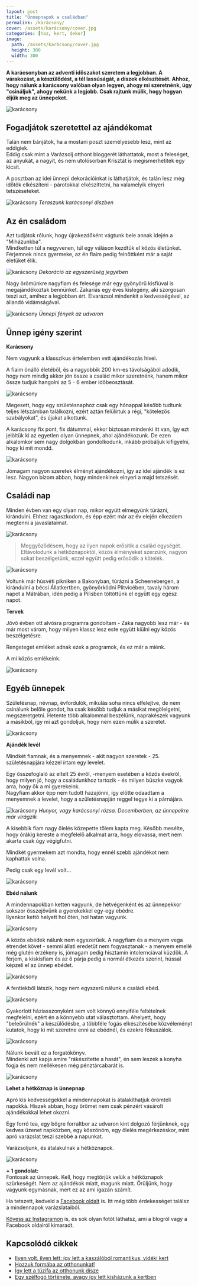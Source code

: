 ```yaml
---
layout: post
title: "Ünnepnapok a családban" 
permalink: /karácsony/
cover: /assets/karácsony/cover.jpg
categories: [haz, kert, dekor]
image:
  path: /assets/karácsony/cover.jpg
  height: 300
  width: 300
---
```





**A karácsonyban az adventi időszakot szeretem a legjobban. A várakozást, a készülődést, a tél lassúságát, a díszek elkészítését. Ahhoz, hogy nálunk a karácsony valóban olyan legyen, ahogy mi szeretnénk, úgy "csináljuk", ahogy nekünk a legjobb. Csak rajtunk múlik, hogy hogyan éljük meg az ünnepeket.**



![karácsony](/assets/karácsony/idézet.jpg)


## Fogadjátok szeretettel az ajándékomat

Talán nem bánjátok, ha a mostani poszt személyesebb lesz, mint az eddigiek.  
Eddig csak mint a Varázsolj otthont bloggerét láthattatok, most a feleséget, az anyukát, a nagyit, és nem utolósorban Krisztát is megismerhetitek egy kicsit.

A posztban az idei ünnepi dekorációinkat is láthatjátok, és talán lesz még időtök elkészíteni - párotokkal elkészíttetni, ha valamelyik elnyeri tetszéseteket.


![karácsony](/assets/karácsony/IMG_20191201_135652.jpg)
_Teraszunk karácsonyi díszben_




## Az én családom


Azt tudjátok rólunk, hogy újrakezdőként vágtunk bele annak idején a "Miházunkba".  
Mindketten túl a negyvenen, túl egy váláson kezdtük el közös életünket. Férjemnek nincs gyermeke, az én fiaim pedig felnőttként már a saját életüket élik. 

![karácsony](/assets/karácsony/IMG_20191130_121256.jpg)
_Dekoráció az egyszerűség jegyében_


Nagy örömünkre nagyfiam és felesége már egy gyönyörű kisfiúval is megajándékoztak bennünket. Zakariás egy éves kislegény, aki szorgosan teszi azt, amihez a legjobban ért. Elvarázsol mindenkit a kedvességével, az állandó vidámságával.

![karácsony](/assets/karácsony/IMG_20191202_171333.jpg)
_Ünnepi fények az udvaron_



## Ünnep igény szerint


**Karácsony**

Nem vagyunk a klasszikus értelemben vett ajándékozás hívei. 



A fiaim önálló életéből, és a nagyobbik 200 km-es távolságából adódik, hogy nem mindig akkor jön össze a család mikor szeretnénk, hanem mikor össze tudjuk hangolni az 5 - 6 ember időbeosztását.

![karácsony](/assets/karácsony/IMG_20191124_130936_392.jpg)

Megesett, hogy egy születésnaphoz csak egy hónappal később tudtunk teljes létszámban találkozni, ezért aztán felülírtuk a régi, "kötelezős szabályokat", és újakat alkottunk.  

A karácsony fix pont, fix dátummal, ekkor biztosan mindenki itt van, így ezt jelöltük ki az egyetlen olyan ünnepnek, ahol ajándékozunk. De ezen alkalomkor sem nagy dolgokban gondolkodunk, inkább próbáljuk kifigyelni, hogy ki mit mondd.

![karácsony](/assets/karácsony/IMG_20191130_135925.jpg)

Jómagam nagyon szeretek élményt ajándékozni, így az idei ajándék is ez lesz. Nagyon bízom abban, hogy mindenkinek elnyeri a majd tetszését.
 
## Családi nap

Minden évben van egy olyan nap, mikor együtt elmegyünk túrázni, kirándulni. Ehhez ragaszkodom, és épp ezért már az év elején elkezdem megtenni a javaslataimat. 

![karácsony](/assets/karácsony/IMG_20191125_130200.jpg)

> Meggyőződésem, hogy az ilyen napok erősítik a család egységét. Eltávolodunk a hétköznapoktól, közös élményeket szerzünk, nagyon sokat beszélgetünk, ezzel együtt pedig erősödik a kötelék. 

![karácsony](/assets/karácsony/IMG_20191210_114532.jpg)


Voltunk már húsvéti pikniken a Bakonyban, túrázni a Scheenebergen, a kirándulni a bécsi Állatkertben, gyönyörködni Plitvicében, tavaly három napot a Mátrában, idén pedig a Pilisben töltöttünk el együtt egy egész napot. 

**Tervek**

Jövő évben ott alvósra programra gondoltam - Zaka nagyobb lesz már - és már most várom, hogy milyen klassz lesz este együtt kiülni egy közös beszélgetésre.



Rengeteget emléket adnak ezek a programok, és ez már a miénk. 

A mi közös emlékeink.

![karácsony](/assets/karácsony/IMG_20191203_0838181.jpg)

## Egyéb ünnepek


Születésnap, névnap, évfordulók, mikulás soha nincs elfelejtve, de nem csinálunk belőle gondot, ha csak később tudjuk a másikat megölelgetni, megszeretgetni. Hetente több alkalommal beszélünk, naprakészek vagyunk a másikból, így mi azt gondoljuk, hogy nem ezen múlik a szeretet. 

![karácsony](/assets/karácsony/IMG_20191203_163204.jpg)

**Ajándék levél**

Mindkét fiamnak, és a menyemnek - akit nagyon szeretek - 25. születésnapjára kézzel írtam egy levelet. 

Egy összefoglaló az eltelt 25 évről,  -menyem esetében a közös évekről, hogy milyen jó, hogy a családunkhoz tartozik - és milyen büszke vagyok arra, hogy ők a mi gyerekeink.  
Nagyfiam akkor épp nem tudott hazajönni, így előtte odaadtam a menyemnek a levelet, hogy a születésnapján reggel tegye ki a párnájára. 

![karácsony](/assets/karácsony/IMG_20191130_130131.jpg)
_Hunyor, vagy karácsonyi rózsa. Decemberben, az ünnepekre már virágzik_

A kisebbik fiam nagy ölelés közepette tőlem kapta meg. Később mesélte, hogy órákig kereste a megfelelő alkalmat arra, hogy elovassa, mert nem akarta csak úgy végigfutni.

Mindkét gyermekem azt mondta, hogy ennél szebb ajándékot nem kaphattak volna.


Pedig csak egy levél volt...

![karácsony](/assets/karácsony/IMG_20191203_221604_500jav.jpg)


**Ebéd nálunk**

A mindennapokban ketten vagyunk, de hétvégenként és az ünnepekkor sokszor összejövünk a gyerekekkel egy-egy ebédre.  
Ilyenkor kettő helyett hol öten, hol hatan vagyunk. 

![karácsony](/assets/karácsony/IMG_20191203_083753.jpg)


A közös ebédek nálunk nem egyszerűek. A nagyfiam és a menyem vega étrendet követ - semmi állati eredetűt nem fogyasztanak - a menyem emellé még glutén érzékeny is, jómagam pedig hisztamin intolernciával küzdök. A férjem, a kiskisfiam és az ő párja pedig a normál étkezés szerint, hússal képzeli el az ünnep ebédet.


![karácsony](/assets/karácsony/IMG_20191128_072314.jpg)





A fentiekből látszik, hogy nem egyszerű nálunk a családi ebéd.

![karácsony](/assets/karácsony/IMG_20191127_073803.jpg)


Gyakorlott háziasszonyként sem volt könnyű ennyiféle feltételnek megfelelni, ezért én a könnyebb utat választottam. Ahelyett, hogy "beleőrülnék" a készülődésbe, a többféle fogás elkészítésébe közvéleményt kutatok, hogy ki mit szeretne enni az ebédnél, és ezekre fókuszálok.


![karácsony](/assets/karácsony/IMG_20191207_143848j.jpg)

Nálunk bevált ez a forgatókönyv.  
Mindenki azt kapja amire "rákészítette a hasát", én sem leszek a konyha fogja és nem mellékesen még pénztárcabarát is.

![karácsony](/assets/karácsony/79206306_519964631929343_263970326394699776_n.jpg)


**Lehet a hétköznap is ünnepnap**

Apró kis kedvességekkel a mindennapokat is átalakíthatjuk örömteli napokká. Hiszek abban, hogy örömet nem csak pénzért vásárolt ajándékokkal lehet okozni. 

Egy forró tea, egy bögre forraltbor az udvaron kint dolgozó férjünknek, egy kedves üzenet napközben, egy köszönöm, egy ölelés megérkezéskor, mint apró varázslat teszi szebbé a napunkat.

Varázsoljunk, és átalakulnak a hétköznapok.




![karácsony](/assets/karácsony/IMG_20190105_161632_474.jpg)

 







**+ 1 gondolat:**  
Fontosak az ünnepek. Kell, hogy megtörjük velük a hétköznapok szürkeségét. Nem az ajándékok miatt, magunk miatt. Örüljünk, hogy vagyunk egymásnak, mert ez az ami igazán számít.

Ha tetszett, kedveld a <a href="https://www.facebook.com/Var%C3%A1zsolj-otthont-360330751226066/" target="_blank">Facebook oldalt</a> is. Itt még több érdekességet találsz a mindennapok varázslataiból.

<a href="https://www.instagram.com/varazsoljotthont/?hl=hu/" target="_blank">Kövess az Instagramon</a> is, és sok olyan fotót láthatsz, ami a blogról vagy a Facebook oldalról kimaradt.


## Kapcsolódó cikkek


* [Ilyen volt, ilyen lett: így lett a kaszálóból romantikus, vidéki kert](/2019-06-26/kulsokorlet)
* [Hozzuk formába az otthonunkat!](/2019-03-26/dekoráció)
* [Így lett a tüzifa az otthonunk dísze](/2019-05-16/fábólkreatívan)
* [Egy szélfogó története, avagy így lett kisházunk a kertben](/2019-08-18/szerszamtarolo)



 




